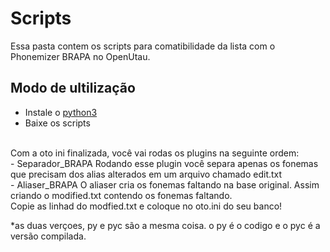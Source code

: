 # Scripts
Essa pasta contem os scripts para comatibilidade da lista com o Phonemizer BRAPA no OpenUtau.<br/>

## Modo de ultilização
- Instale o [python3](https://www.python.org/downloads/release/python-31012/)
- Baixe os scripts
<br/>
Com a oto ini finalizada, você vai rodas os plugins na seguinte ordem: <br/>
- Separador_BRAPA Rodando esse plugin você separa apenas os fonemas que precisam dos alias alterados em um arquivo chamado edit.txt <br/>
- Aliaser_BRAPA O aliaser cria os fonemas faltando na base original. Assim criando o modified.txt contendo os fonemas faltando.<br/>
Copie as linhad do modfied.txt e coloque no oto.ini do seu banco!

*as duas verçoes, py e pyc são a mesma coisa. o py é o codigo e o pyc é a versão compilada.

